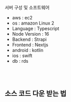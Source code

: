 서버 구성 및 소프트웨어

- aws : ec2
- os : amazon Linux 2
- Language : Typescript
- Node Version : 16
- Backend : Strapi
- Frontend : Nextjs
- android : kotlin
- ios : swift
- db : rds

<br />
<br />

## 소스 코드 다운 받는 법

